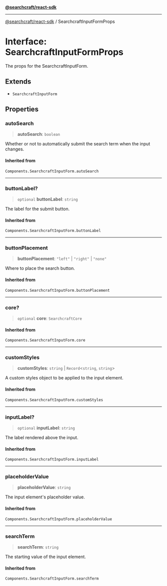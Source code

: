[**@searchcraft/react-sdk**](/reference/sdk/js-react/README.md)

***

[@searchcraft/react-sdk](/reference/sdk/js-react/globals.md) / SearchcraftInputFormProps

# Interface: SearchcraftInputFormProps

The props for the SearchcraftInputForm.

## Extends

- `SearchcraftInputForm`

## Properties

### autoSearch

> **autoSearch**: `boolean`

Whether or not to automatically submit the search term when the input changes.

#### Inherited from

`Components.SearchcraftInputForm.autoSearch`

***

### buttonLabel?

> `optional` **buttonLabel**: `string`

The label for the submit button.

#### Inherited from

`Components.SearchcraftInputForm.buttonLabel`

***

### buttonPlacement

> **buttonPlacement**: `"left"` \| `"right"` \| `"none"`

Where to place the search button.

#### Inherited from

`Components.SearchcraftInputForm.buttonPlacement`

***

### core?

> `optional` **core**: `SearchcraftCore`

#### Inherited from

`Components.SearchcraftInputForm.core`

***

### customStyles

> **customStyles**: `string` \| `Record`\<`string`, `string`\>

A custom styles object to be applied to the input element.

#### Inherited from

`Components.SearchcraftInputForm.customStyles`

***

### inputLabel?

> `optional` **inputLabel**: `string`

The label rendered above the input.

#### Inherited from

`Components.SearchcraftInputForm.inputLabel`

***

### placeholderValue

> **placeholderValue**: `string`

The input element's placeholder value.

#### Inherited from

`Components.SearchcraftInputForm.placeholderValue`

***

### searchTerm

> **searchTerm**: `string`

The starting value of the input element.

#### Inherited from

`Components.SearchcraftInputForm.searchTerm`
